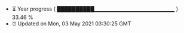 - ⏳ Year progress { ██████████▁▁▁▁▁▁▁▁▁▁▁▁▁▁▁▁▁▁▁▁ } 33.46 %
- ⏰ Updated on Mon, 03 May 2021 03:30:25 GMT

